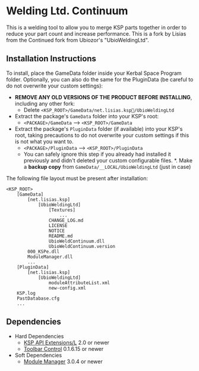 # Welding Ltd. Continuum

This is a welding tool to allow you to merge KSP parts together in order to reduce your part count and increase performance.  This is a fork by Lisias from the Continued fork from Ubiozor's "UbioWeldingLtd".


## Installation Instructions

To install, place the GameData folder inside your Kerbal Space Program folder. Optionally, you can also do the same for the PluginData (be careful to do not overwrite your custom settings):

* **REMOVE ANY OLD VERSIONS OF THE PRODUCT BEFORE INSTALLING**, including any other fork:
	+ Delete `<KSP_ROOT>/GameData/net.lisias.ksp/UbioWeldingLtd`
* Extract the package's `GameData` folder into your KSP's root:
	+ `<PACKAGE>/GameData` --> `<KSP_ROOT>/GameData`
* Extract the package's `PluginData` folder (if available) into your KSP's root, taking precautions to do not overwrite your custom settings if this is not what you want to.
	+ `<PACKAGE>/PluginData` --> `<KSP_ROOT>/PluginData`
	+ You can safely ignore this step if you already had installed it previously and didn't deleted your custom configurable files.
*. Make a **backup copy** from `GameData/__LOCAL/UbioWeldingLtd` (just in case)

The following file layout must be present after installation:

```
<KSP_ROOT>
	[GameData]
		[net.lisias.ksp]
			[UbioWeldingLtd]
				[Textures]
					...
				CHANGE_LOG.md
				LICENSE
				NOTICE
				README.md
				UbioWeldContinuum.dll
				UbioWeldContinuum.version
		000_KSPe.dll
		ModuleManager.dll
		...
	[PluginData]
		[net.lisias.ksp]
			[UbioWeldingLtd]
				moduleAttributeList.xml
				new-config.xml
	KSP.log
	PastDatabase.cfg
	...
```


## Dependencies
* Hard Dependencies
	* [KSP API Extensions/L](https://github.com/net-lisias-ksp/KSPAPIExtensions) 2.0 or newer
	* [Toolbar Control](https://github.com/net-lisias-kspu/ToolbarControl) 0.1.6.15 or newer
* Soft Dependencies
	* [Module Manager](https://github.com/net-lisias-kspu/ModuleManager) 3.0.4 or newer
